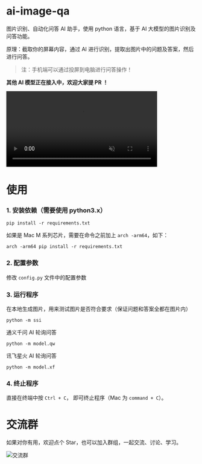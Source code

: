 # ai-image-qa


图片识别、自动化问答 AI 助手，使用 python 语言，基于 AI 大模型的图片识别及问答功能。

原理：截取你的屏幕内容，通过 AI 进行识别，提取出图片中的问题及答案，然后进行问答。

> 注：手机端可以通过投屏到电脑进行问答操作！

**其他 AI 模型正在接入中，欢迎大家提 PR ！**

<video src="https://github.com/user-attachments/assets/b3f35770-049c-4ca1-bf6e-07b83f0d0704" data-canonical-src="https://github.com/user-attachments/assets/b3f35770-049c-4ca1-bf6e-07b83f0d0704" controls="controls" muted="muted" style="max-height:640px; min-height: 200px"></video>

# 使用
### 1. 安装依赖（需要使用 python3.x）
```shell
pip install -r requirements.txt
```

如果是 Mac M 系列芯片，需要在命令之前加上 `arch -arm64`，如下：
```shell
arch -arm64 pip install -r requirements.txt
``` 

### 2. 配置参数

修改 `config.py` 文件中的配置参数


### 3. 运行程序

在本地生成图片，用来测试图片是否符合要求（保证问题和答案全都在图片内）
```shell
python -m ssi
```

通义千问 AI 轮询问答
```shell
python -m model.qw
```

讯飞星火 AI 轮询问答

```shell
python -m model.xf
```

### 4. 终止程序
直接在终端中按 `Ctrl + C`， 即可终止程序（Mac 为 `command + C`）。

# 交流群

如果对你有用，欢迎点个 Star，也可以加入群组，一起交流、讨论、学习。

![交流群](https://assets.fjy.zone/images/group-qrcode.png)

